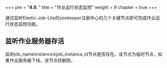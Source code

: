 +++
pre = "<b>4.9. </b>"
title = "作业运行状态监控"
weight = 9
chapter = true
+++

通过监听Elastic-Job-Lite的zookeeper注册中心的几个关键节点即可完成作业运行状态监控功能。

## 监听作业服务器存活

监听job_name\instances\job_instance_id节点是否存在。该节点为临时节点，如果作业服务器下线，该节点将删除。
